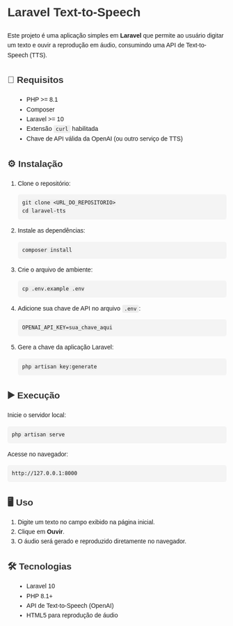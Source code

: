 <!DOCTYPE html>

<html lang="pt-BR">
<head>
  <meta charset="UTF-8">
  <meta name="viewport" content="width=device-width, initial-scale=1.0">
  <title>README - Laravel Text-to-Speech</title>
  <style>
    body { font-family: Arial, sans-serif; margin: 20px; line-height: 1.6; }
    h1, h2, h3 { color: #333; }
    pre { background: #f4f4f4; padding: 10px; border-radius: 5px; overflow-x: auto; }
    code { background: #eee; padding: 2px 5px; border-radius: 3px; }
    ul { margin-left: 20px; }
  </style>
</head>
<body>
  <h1>Laravel Text-to-Speech</h1>
  <p>Este projeto é uma aplicação simples em <strong>Laravel</strong> que permite ao usuário digitar um texto e ouvir a reprodução em áudio, consumindo uma API de Text-to-Speech (TTS).</p>

  <h2>📌 Requisitos</h2>
  <ul>
    <li>PHP >= 8.1</li>
    <li>Composer</li>
    <li>Laravel >= 10</li>
    <li>Extensão <code>curl</code> habilitada</li>
    <li>Chave de API válida da OpenAI (ou outro serviço de TTS)</li>
  </ul>

  <h2>⚙️ Instalação</h2>
  <ol>
    <li>Clone o repositório:
      <pre><code>git clone &lt;URL_DO_REPOSITORIO&gt;
cd laravel-tts</code></pre>
    </li>
    <li>Instale as dependências:
      <pre><code>composer install</code></pre>
    </li>
    <li>Crie o arquivo de ambiente:
      <pre><code>cp .env.example .env</code></pre>
    </li>
    <li>Adicione sua chave de API no arquivo <code>.env</code>:
      <pre><code>OPENAI_API_KEY=sua_chave_aqui</code></pre>
    </li>
    <li>Gere a chave da aplicação Laravel:
      <pre><code>php artisan key:generate</code></pre>
    </li>
  </ol>

  <h2>▶️ Execução</h2>
  <p>Inicie o servidor local:</p>
  <pre><code>php artisan serve</code></pre>
  <p>Acesse no navegador:</p>
  <pre><code>http://127.0.0.1:8000</code></pre>

  <h2>🖥️ Uso</h2>
  <ol>
    <li>Digite um texto no campo exibido na página inicial.</li>
    <li>Clique em <strong>Ouvir</strong>.</li>
    <li>O áudio será gerado e reproduzido diretamente no navegador.</li>
  </ol>

  <h2>🛠️ Tecnologias</h2>
  <ul>
    <li>Laravel 10</li>
    <li>PHP 8.1+</li>
    <li>API de Text-to-Speech (OpenAI)</li>
    <li>HTML5 para reprodução de áudio</li>
  </ul>

 
</body>
</html>
